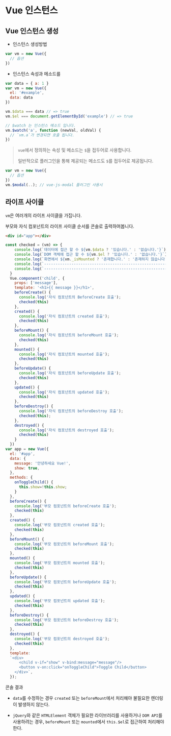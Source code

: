 # Vue 인스턴스

## Vue 인스턴스 생성

- 인스턴스 생성방법
```js
var vm = new Vue({
  // 옵션
})
```

- 인스턴스 속성과 메소드를
```js
var data = { a: 1 }
var vm = new Vue({
  el: '#example',
  data: data
})

vm.$data === data // => true
vm.$el === document.getElementById('example') // => true

// $watch 는 인스턴스 메소드 입니다.
vm.$watch('a', function (newVal, oldVal) {
  // `vm.a`가 변경되면 호출 됩니다.
})
```

> `vue`에서 정의하는 속성 및 메소드는 `$`을 접두어로 사용합니다.
>
> 일반적으로 플러그인을 통해 제공되는 메소드도 `$`를 접두어로 제공됩니다. 

```js
var vm = new Vue({
  // 옵션
})
vm.$modal(..); // vue-js-modal 플러그인 사용시
```
## 라이프 사이클

`vm`은 여러개의 라이프 사이클을 가집니다.

부모와 자식 컴포넌트의 라이프 사이클 순서를 콘솔로 출력하여봅니다.

```html
<div id="app"></div>
```

```js
const checked = (vm) => {
    console.log(`데이터에 접근 할 수 ${vm.$data ? '있습니다.' : '없습니다.'}`);
    console.log(`DOM 객체에 접근 할 수 ${vm.$el ? '있습니다.' : '없습니다.'}`);
    console.log(`화면에서 ${vm._isMounted ? '존재합니다.' : '존재하지 않습니다.'}`)
    console.log(`--------------------------------------------------------`)
    console.log(`--------------------------------------------------------`)
  }
  Vue.component('child', {
    props: ['message'],
    template: '<h1>{{ message }}</h1>',
    beforeCreate() {
      console.log('자식 컴포넌트의 BeforeCreate 호출');
      checked(this)
    },
    created() {
      console.log('자식 컴포넌트의 created 호출');
      checked(this)
    },
    beforeMount() {
      console.log('자식 컴포넌트의 beforeMount 호출');
      checked(this)
    },
    mounted() {
      console.log('자식 컴포넌트의 mounted 호출');
      checked(this)
    },
    beforeUpdate() {
      console.log('자식 컴포넌트의 beforeUpdate 호출');
      checked(this)
    },
    updated() {
      console.log('자식 컴포넌트의 updated 호출');
      checked(this)
    },
    beforeDestroy() {
      console.log('자식 컴포넌트의 beforeDestroy 호출');
      checked(this);
    },
    destroyed() {
      console.log('자식 컴포넌트의 destroyed 호출');
      checked(this)
    }
  })
var app = new Vue({
  el: '#app',
  data: {
    message: '안녕하세요 Vue!',
    show: true,
  },
  methods: {
    onToggleChild() {
      this.show=!this.show;
    }
  },
  beforeCreate() {
    console.log('부모 컴포넌트의 beforeCreate 호출');
    checked(this)
  },
  created() {
    console.log('부모 컴포넌트의 created 호출');
    checked(this)
  },
  beforeMount() {
    console.log('부모 컴포넌트의 beforeMount 호출');
    checked(this)
  },
  mounted() {
    console.log('부모 컴포넌트의 mounted 호출');
    checked(this)
  },
  beforeUpdate() {
    console.log('부모 컴포넌트의 beforeUpdate 호출');
    checked(this)
  },
  updated() {
    console.log('부모 컴포넌트의 updated 호출');
    checked(this)
  },
  beforeDestroy() {
    console.log('부모 컴포넌트의 beforeDestroy 호출');
    checked(this)
  },
  destroyed() {
    console.log('부모 컴포넌트의 destroyed 호출');
    checked(this)
  },
  template: 
  `<div>
      <child v-if="show" v-bind:message="message"/>
      <button v-on:click="onToggleChild">Toggle Child</button>
    </div>`,
  });
```

콘솔 결과

- `data`를 수정하는 경우 `created` 또는 `beforeMount`에서 처리해야 불필요한 렌더링이 발생하지 않는다.

- `jQuery`와 같은 `HTMLElement` 객체가 필요한 라이브러리를 사용하거나 `DOM API`를 사용하려는 경우, `beforeMount` 또는 `mounted`에서 `this.$el`로 접근하여 처리해야한다.